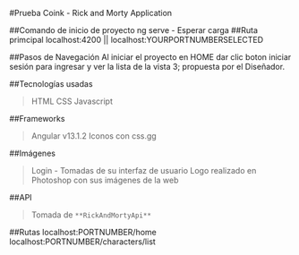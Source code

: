 #Prueba Coink - Rick and Morty Application

##Comando de inicio de proyecto
  ng serve - Esperar carga
##Ruta primcipal
  localhost:4200 || localhost:YOURPORTNUMBERSELECTED

##Pasos de Navegación
Al iniciar el proyecto en HOME dar clic boton iniciar sesión para ingresar y ver la lista de la vista 3; propuesta por el Diseñador.

##Tecnologías usadas
>  HTML
>  CSS
>  Javascript
  
##Frameworks
>  Angular v13.1.2
>  Iconos con css.gg

##Imágenes
>  Login - Tomadas de su interfaz de usuario
>  Logo realizado en Photoshop con sus imágenes de la web

##API
>  Tomada de `**RickAndMortyApi**`
  
##Rutas
  localhost:PORTNUMBER/home
  localhost:PORTNUMBER/characters/list
  
  
